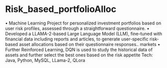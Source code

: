 # Risk_based_portfolioAlloc
• Machine Learning Project for personalized investment portfolios based on user risk profiles, assessed through a
straightforward questionnaire.
• Developed a LLAMA-2-based Large Language Model (LLM), fine-tuned with financial data including reports and articles, to
generate user-specific risk-based asset allocations based on their questionnaire responses.. markets
• Further Reinforced Learning, DQN is used to study the historical data of assets and further select the best ones based on the
risk appetite
Tech: Java, Python, MySQL, LLama-2, QLora
